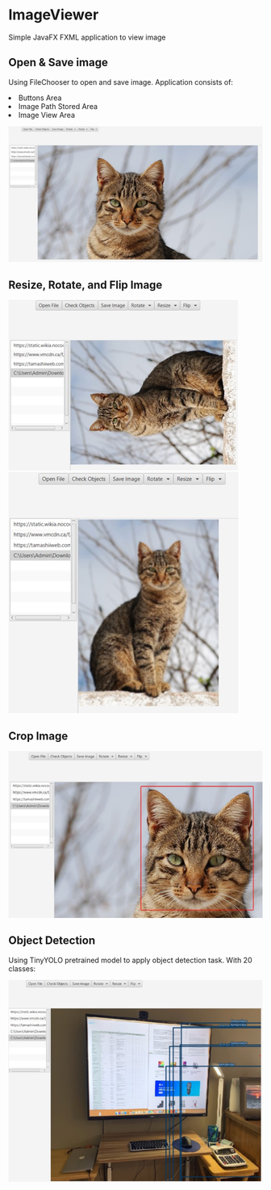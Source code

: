 # ImageViewer
Simple JavaFX FXML application to view image

## Open & Save image
Using FileChooser to open and save image.
Application consists of:
<li>Buttons Area</li>
<li>Image Path Stored Area</li>
<li>Image View Area</li>

![ViewImage](sample/ViewImg.jpg)


## Resize, Rotate, and Flip Image
![resizeImg](sample/resize.jpg)
![flipImg](sample/flip.jpg)

## Crop Image
![cropImg](sample/crop.jpg)


## Object Detection
Using TinyYOLO pretrained model to apply object detection task.
With 20 classes:

![objectDetection](sample/objectdetection.jpg)
